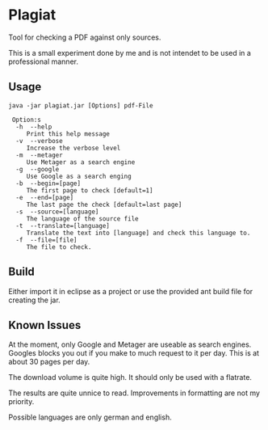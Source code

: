 # Plagiat
Tool for checking a PDF against only sources.

This is a small experiment done by me and is not intendet to be used in a professional manner.

## Usage
```
java -jar plagiat.jar [Options] pdf-File

 Option:s
  -h  --help
     Print this help message
  -v  --verbose
     Increase the verbose level
  -m  --metager
     Use Metager as a search engine
  -g  --google
     Use Google as a search enging
  -b  --begin=[page]
     The first page to check [default=1]
  -e  --end=[page]
     The last page the check [default=last page]
  -s  --source=[language]
     The language of the source file
  -t  --translate=[language]
     Translate the text into [language] and check this language to.
  -f  --file=[file]
     The file to check.
```


## Build

Either import it in eclipse as a project or use the provided ant build file for creating the jar.

## Known Issues

At the moment, only Google and Metager are useable as search engines.
Googles blocks you out if you make to much request to it per day. This is at about 30 pages per day.

The download volume is quite high. It should only be used with a flatrate.

The results are quite unnice to read. Improvements in formatting are not my priority.

Possible languages are only german and english.

